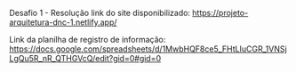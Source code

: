 Desafio 1 - Resolução
link do site disponibilizado: https://projeto-arquitetura-dnc-1.netlify.app/

Link da planilha de registro de informação: https://docs.google.com/spreadsheets/d/1MwbHQF8ce5_FHtLIuCGR_1VNSjLgQu5R_nR_QTHGVcQ/edit?gid=0#gid=0
